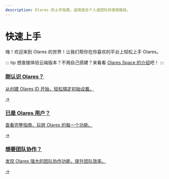 ```yaml
---
description: Olares 的上手指南，选择适合个人或团队的使用路径。
---
```

# 快速上手
嗨！欢迎来到 Olares 的世界！让我们帮你在你喜欢的平台上轻松上手 Olares。

::: tip
想直接体验云端版本？不用自己搭建？来看看 [Olares Space 的介绍](../space/)吧！
:::

<div class="cta">
  <a href="./create-olares-id">
    <div class="content">
      <h3>刚认识 Olares？</h3>
      <p>从创建 Olares ID 开始，轻松搞定初始设置。</p>
    </div>
    <div class="arrow">→</div>
  </a>
</div>

<div class="cta">
  <a href="../tasks/">
    <div class="content">
      <h3>已是 Olares 用户？</h3>
      <p>查看完整指南，玩转 Olares 的每一个功能。</p>
    </div>
    <div class="arrow">→</div>
  </a>
</div>

<div class="cta">
  <a href="../tasks/team">
    <div class="content">
      <h3>想要团队协作？</h3>
      <p>发现 Olares 强大的团队协作功能，提升团队效率。</p>
    </div>
    <div class="arrow">→</div>
  </a>
</div>